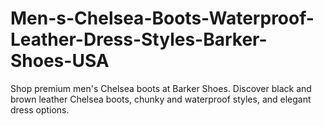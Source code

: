 # Men-s-Chelsea-Boots-Waterproof-Leather-Dress-Styles-Barker-Shoes-USA
Shop premium men's Chelsea boots at Barker Shoes. Discover black and brown leather Chelsea boots, chunky and waterproof styles, and elegant dress options.
